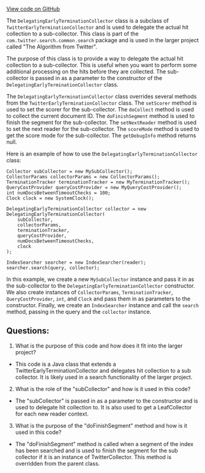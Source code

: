 [View code on GitHub](https://github.com/misbahsy/the-algorithm/src/java/com/twitter/search/common/search/DelegatingEarlyTerminationCollector.java)

The `DelegatingEarlyTerminationCollector` class is a subclass of `TwitterEarlyTerminationCollector` and is used to delegate the actual hit collection to a sub-collector. This class is part of the `com.twitter.search.common.search` package and is used in the larger project called "The Algorithm from Twitter".

The purpose of this class is to provide a way to delegate the actual hit collection to a sub-collector. This is useful when you want to perform some additional processing on the hits before they are collected. The sub-collector is passed in as a parameter to the constructor of the `DelegatingEarlyTerminationCollector` class.

The `DelegatingEarlyTerminationCollector` class overrides several methods from the `TwitterEarlyTerminationCollector` class. The `setScorer` method is used to set the scorer for the sub-collector. The `doCollect` method is used to collect the current document ID. The `doFinishSegment` method is used to finish the segment for the sub-collector. The `setNextReader` method is used to set the next reader for the sub-collector. The `scoreMode` method is used to get the score mode for the sub-collector. The `getDebugInfo` method returns null.

Here is an example of how to use the `DelegatingEarlyTerminationCollector` class:

```
Collector subCollector = new MySubCollector();
CollectorParams collectorParams = new CollectorParams();
TerminationTracker terminationTracker = new MyTerminationTracker();
QueryCostProvider queryCostProvider = new MyQueryCostProvider();
int numDocsBetweenTimeoutChecks = 100;
Clock clock = new SystemClock();

DelegatingEarlyTerminationCollector collector = new DelegatingEarlyTerminationCollector(
    subCollector,
    collectorParams,
    terminationTracker,
    queryCostProvider,
    numDocsBetweenTimeoutChecks,
    clock
);

IndexSearcher searcher = new IndexSearcher(reader);
searcher.search(query, collector);
``` 

In this example, we create a new `MySubCollector` instance and pass it in as the sub-collector to the `DelegatingEarlyTerminationCollector` constructor. We also create instances of `CollectorParams`, `TerminationTracker`, `QueryCostProvider`, `int`, and `Clock` and pass them in as parameters to the constructor. Finally, we create an `IndexSearcher` instance and call the `search` method, passing in the query and the `collector` instance.
## Questions: 
 1. What is the purpose of this code and how does it fit into the larger project?
- This code is a Java class that extends a TwitterEarlyTerminationCollector and delegates hit collection to a sub collector. It is likely used in a search functionality of the larger project.

2. What is the role of the "subCollector" and how is it used in this code?
- The "subCollector" is passed in as a parameter to the constructor and is used to delegate hit collection to. It is also used to get a LeafCollector for each new reader context.

3. What is the purpose of the "doFinishSegment" method and how is it used in this code?
- The "doFinishSegment" method is called when a segment of the index has been searched and is used to finish the segment for the sub collector if it is an instance of TwitterCollector. This method is overridden from the parent class.